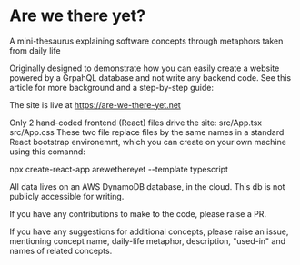 # Are we there yet?
A mini-thesaurus explaining software concepts through metaphors taken from daily life

Originally designed to demonstrate how you can easily create a website powered by a 
GrpahQL database and not write any backend code. 
See this article for more background and a step-by-step guide: 

The site is live at https://are-we-there-yet.net

Only 2 hand-coded frontend (React) files drive the site: 
src/App.tsx
src/App.css
These two file replace files by the same names in a standard
React bootstrap environemnt, which you can create on your own 
machine using this comannd:

  npx create-react-app arewethereyet  --template typescript

All data lives on an AWS DynamoDB database, in the cloud.
This db is not publicly accessible for writing.

If you have any contributions to make to the code, please raise a PR.

If you have any suggestions for additional concepts, please raise an issue,
mentioning concept name, daily-life metaphor, description, "used-in" and names
of related concepts.
